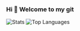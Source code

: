 ### Hi 👋 Welcome to my git

<!--
**EsdrasCaleb/esdrascaleb** is a ✨ _special_ ✨ repository because its `README.md` (this file) appears on your GitHub profile.

Here are some ideas to get you started:

- 🔭 I’m currently working on UFRN
- 🌱 I’m currently learning Game Programing
- 👯 I’m looking to collaborate on Game Programing
- 🤔 I’m looking for help with Game Programing
- 💬 Ask me about PHP and Moodle Programing
- 📫 How to reach me: twitter.com/edrascaleb
- 😄 Pronouns: -/-
- ⚡ Fun fact: Shit Happens
-->
![Stats](https://github-readme-stats-sigma-five.vercel.app/api?username=esdrascaleb&show_icons=true&hide_border=true)
![Top Languages](https://github-readme-stats-sigma-five.vercel.app/api/top-langs/?username=esdrascaleb&size_weight=0.3&count_weight=0.7&exclude_repo=unitytest&layout=compact&hide_border=true)

